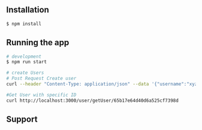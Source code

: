 
## Installation

```bash
$ npm install
```

## Running the app

```bash
# development
$ npm run start

```


```bash
# create Users
# Post Request Create user
curl --header "Content-Type: application/json" --data '{"username":"xyz","email":"email@email.com"}' http://localhost:3000/user/createUser 

#Get User with specific ID
curl http://localhost:3000/user/getUser/65b17e64d40d6a525cf7398d
```

## Support
